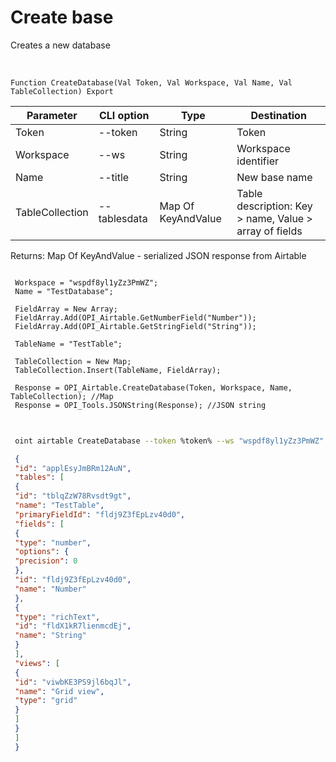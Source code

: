﻿---
sidebar_position: 3
---

# Create base
 Creates a new database


<br/>


`Function CreateDatabase(Val Token, Val Workspace, Val Name, Val TableCollection) Export`

 | Parameter | CLI option | Type | Destination |
 |-|-|-|-|
 | Token | --token | String | Token |
 | Workspace | --ws | String | Workspace identifier |
 | Name | --title | String | New base name |
 | TableCollection | --tablesdata | Map Of KeyAndValue | Table description: Key > name, Value > array of fields |

 
 Returns: Map Of KeyAndValue - serialized JSON response from Airtable





```bsl title="Code example"
 
 Workspace = "wspdf8yl1yZz3PmWZ";
 Name = "TestDatabase";
 
 FieldArray = New Array;
 FieldArray.Add(OPI_Airtable.GetNumberField("Number"));
 FieldArray.Add(OPI_Airtable.GetStringField("String"));
 
 TableName = "TestTable";
 
 TableCollection = New Map;
 TableCollection.Insert(TableName, FieldArray);
 
 Response = OPI_Airtable.CreateDatabase(Token, Workspace, Name, TableCollection); //Map
 Response = OPI_Tools.JSONString(Response); //JSON string
 
```
	


```sh title="CLI command example"
 
 oint airtable CreateDatabase --token %token% --ws "wspdf8yl1yZz3PmWZ" --title "TestDatabase" --tablesdata %tablesdata%

```

```json title="Result"
 {
 "id": "applEsyJmBRm12AuN",
 "tables": [
 {
 "id": "tblqZzW78Rvsdt9gt",
 "name": "TestTable",
 "primaryFieldId": "fldj9Z3fEpLzv40d0",
 "fields": [
 {
 "type": "number",
 "options": {
 "precision": 0
 },
 "id": "fldj9Z3fEpLzv40d0",
 "name": "Number"
 },
 {
 "type": "richText",
 "id": "fldX1kR7lienmcdEj",
 "name": "String"
 }
 ],
 "views": [
 {
 "id": "viwbKE3PS9jl6bqJl",
 "name": "Grid view",
 "type": "grid"
 }
 ]
 }
 ]
 }
```
